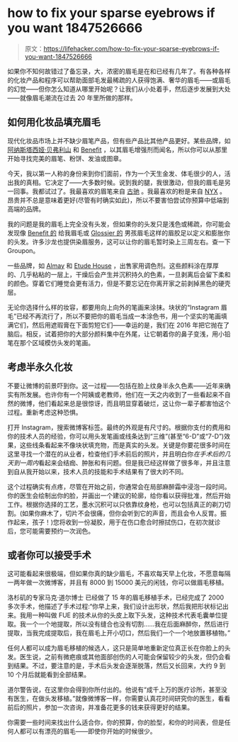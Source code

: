 # how to fix your sparse eyebrows if you want 1847526666

> 原文：<https://lifehacker.com/how-to-fix-your-sparse-eyebrows-if-you-want-1847526666>

如果你不知何故错过了备忘录，大，浓密的眉毛是在和已经有几年了。有各种各样的化妆产品和程序可以帮助面部毛发最稀疏的人获得饱满、奢华的眉毛——或眉毛的幻觉——但你怎么知道从哪里开始呢？让我们从小处着手，然后逐步发展到大处——就像眉毛潮流在过去 20 年里所做的那样。

## **如何用化妆品填充眉毛**

现代化妆品市场上并不缺少眉笔产品，但有些产品比其他产品更好。某些品牌，如 [阿纳斯塔西娅·贝弗利山](https://www.anastasiabeverlyhills.com/) 和 [Benefit](https://www.benefitcosmetics.com/en-us) ，以其眉毛增强剂而闻名，所以你可以从那里开始寻找完美的眉笔、粉饼、发油或图章。



今天，我以第一人称的身份来到你们面前，作为一个天生金发、体毛很少的人，活出我的真相。它决定了——大多数时候。说到我的腿，我很激动，但我的眉毛是另一回事。我都试过了。我最喜欢的眉笔来自 [古驰](https://www.gucci.com/us/en/pr/beauty/make-up/eyes/4-brun-crayon-definition-sourcils-eyebrow-pencil-p-6262439PRD90004?msclkid=e5a2f67e6e0e1bc8743d976095efa46c&utm_source=bing&utm_medium=cpc&utm_campaign=US%20-%20Desktop%20-%20PLA%20-%20All%20-%20Brand&utm_term=4577198190622548&utm_content=All) 。我最喜欢的粉是来自 [NYX](https://www.nyxcosmetics.com/eye/eyebrow/eyebrow-cake-powder/NYX_032.html?dwvar_NYX__032_color=Black%2F%20Grey) 。昂贵并不总是意味着更好(尽管有时确实如此)，所以不要害怕尝试你预算中低端到高端的品牌。

我的问题是我的眉毛上完全没有头发，但如果你的头发只是浅色或稀疏，你可能会发现像 [Benefit 的](https://www.benefitcosmetics.com/en-us/product/gimme-brow-volumizing-eyebrow-gel?product=GIMMEBROW-FULL&sku=EC15&msclkid=203bcc7288941828ad75ad6c74031dcf&utm_source=bing&utm_medium=cpc&utm_campaign=Benefit_PC_USA_BC%3AMakeup-Brow_MIX_MKU_OGOING_EC_BRAN_GTAD_CRD_ENG_USD_EXTM_&utm_term=benefit+gimme+brow&utm_content=Gimme+Brow&gclid=203bcc7288941828ad75ad6c74031dcf&gclsrc=3p.ds) 给我眉毛或 [Glossier 的](https://www.glossier.com/products/boy-brow?g_campaign=TEXT_BI_BR_US_EN_Makeup_Exact_ACQ&g_campaignid=421082378&g_adgroupid=1148990487224651&g_adid=&g_keyword=glossier%20boy%20brow&g_keywordid=kwd-71812514814854:loc-4116&msclkid=f17238a2f0421d306cdc59bc0c8623b4&utm_source=bing&utm_medium=cpc&utm_campaign=TEXT_BI_BR_US_EN_Makeup_Exact&utm_term=glossier%20boy%20brow&utm_content=TEXT_BR_Makeup_Boy%20Brow) 男孩眉毛这样的眉胶足以定义和膨胀你的头发。许多沙龙也提供染眉服务，这可以让你的眉毛暂时染上三周左右。查一下 Groupon。

一些品牌，如 [Almay](https://www.amazon.com/Almay-Lasting-Eyebrow-Color-Brown/dp/B074ZG6SR3?asc_campaign=InlineText&asc_refurl=https://lifehacker.com/how-to-fix-your-sparse-eyebrows-if-you-want-1847526666&asc_source=&tag=kinjalifehackerlink-20) 和 [Etude House](https://www.amazon.com/Etude-House-Tint-Brows-Brown/dp/B01AMZ9X64/ref=pd_vtp_5/147-4302417-4789460?asc_campaign=InlineText&asc_refurl=https://lifehacker.com/how-to-fix-your-sparse-eyebrows-if-you-want-1847526666&asc_source=&pd_rd_i=B01AMZ9X64&pd_rd_r=ac83d4a7-7949-4776-b98d-8bba1d094e27&pd_rd_w=2utZH&pd_rd_wg=kpG5Z&pf_rd_p=016e3697-91be-4dc2-9533-ef9350e7e73d&pf_rd_r=0NPM0J23M2DZ3ZXV6P53&psc=1&tag=kinjalifehackerlink-20) ，出售家用调色剂。这些颜料涂在厚厚的、几乎粘粘的一层上，干燥后会产生并沉积持久的色素，一旦剥离后会留下柔和的颜色。穿着它们睡觉会更有活力，但是不要忘记在你离开家之前剥掉黑色的硬壳层。

无论你选择什么样的妆容，都要用向上向外的笔画来涂抹。块状的“Instagram 眉毛”已经不再流行了，所以不要把你的眉毛当成一本涂色书，用一个坚实的笔画填满它们，然后用遮瑕膏在下面剪短它们——幸运的是，我们在 2016 年把它抛在了脑后。相反，试着把你的大部分颜料集中在外尾，让它朝着你的鼻子变浅，用小铅笔在那个区域模仿头发的笔画。



## **考虑半永久化妆**

不要让微博的前景吓到你。这一过程——包括在脸上纹身半永久色素——近年来确实有所发展。也许你有一个阿姨或老教师，他们在一天之内收到了一些看起来不自然的微博，他们看起来总是很惊讶，而且明显穿着破烂，这让你一辈子都害怕这个过程。重新考虑这种恐惧。

打开 Instagram，搜索微博客标签。最终的外观是有尺寸的。根据你支付的费用和你的技术人员的经验，你可以用头发笔画或线条达到“三维”(甚至“6-D”或“7-D”)效果，这些线条看起来不像块状填充物，而是真实的头发。关键是你要花很多时间在这里寻找一个潜在的从业者，检查他们手术前后的照片，并且明白你*在手术后的几天到一周内*看起来会结痂、肿胀和有问题。但是我已经这样做了很多年，并且注意到自从我开始以来，技术人员的技能和手术结果有了很大的不同。

这个过程确实有点疼，尽管在开始之前，你通常会在局部麻醉霜中浸泡一段时间。你的医生会绘制出你的脸，并画出一个建议的轮廓，给你看以获得批准，然后开始工作。根据你选择的工艺，墨水沉积可以只依靠纹身枪，也可以包括真正的剃刀切割。(如果你麻木了，切片不会很痛，但你会听到它的声音，而且会令人反胃。振作起来，孩子！)您将收到一份凝胶，用于在伤口愈合时擦拭伤口，在初次就诊后，您可能需要预约一次润色。

## **或者你可以接受手术**

这可能看起来很极端，但如果你真的缺少眉毛，不喜欢每天早上化妆，不愿意每隔一两年做一次微博客，并且有 8000 到 15000 美元的闲钱，你可以做眉毛移植。



洛杉矶的专家马克·道尔博士 已经做了 15 年的眉毛移植手术，已经完成了 2000 多次手术，他描述了手术过程:“你早上来，我们设计出形状，然后我把形状标记出来。我用一种叫做 FUE 的技术从你的头皮上取下头发，这种技术代表毛囊单位提取。我一个一个地提取，所以没有缝合也没有切割……我在后面麻醉你，然后进行提取，当我完成提取后，我在眉毛上开小切口，然后我们一个一个地放置移植物。”

任何人都可以成为眉毛移植的候选人，这只是简单地重新定位真正长在你脸上的头发。医生说，之前有微疤痕或其他面部创伤的人可能会保留较少的头发，但仍会看到结果。不过，要注意的是，手术后头发会逐渐脱落，然后又长回来，大约 9 到 10 个月后就能看到全部结果。

道尔警告说，在这里你会得到你所付出的。他说有“成千上万的医疗诊所，甚至没有医生，在做头发移植。”就像微博客一样，你需要认真花时间研究你的医生，看看前后的照片，参加一次咨询，并准备花更多的钱来获得更好的结果。

你需要一些时间来找出什么适合你，你的预算，你的脸型，和你的时间表，但是任何人都可以有漂亮的眉毛——即使你开始的时候很少。